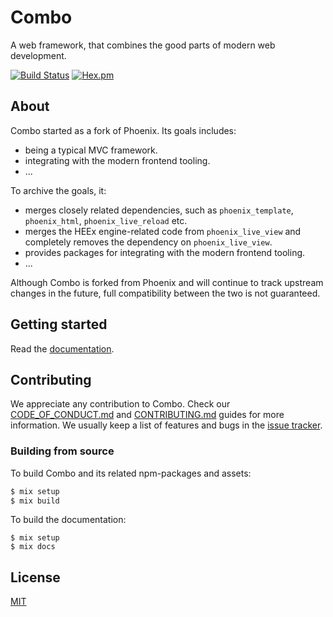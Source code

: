 # Combo

A web framework, that combines the good parts of modern web development.

[![Build Status](https://github.com/combo-lab/combo/workflows/CI/badge.svg)](https://github.com/combo-lab/combo/actions/workflows/ci.yml) [![Hex.pm](https://img.shields.io/hexpm/v/combo.svg)](https://hex.pm/packages/combo)

## About

Combo started as a fork of Phoenix. Its goals includes:

- being a typical MVC framework.
- integrating with the modern frontend tooling.
- ...

To archive the goals, it:

- merges closely related dependencies, such as `phoenix_template`, `phoenix_html`, `phoenix_live_reload` etc.
- merges the HEEx engine-related code from `phoenix_live_view` and completely removes the dependency on `phoenix_live_view`.
- provides packages for integrating with the modern frontend tooling.
- ...

Although Combo is forked from Phoenix and will continue to track upstream changes in the future, full compatibility between the two is not guaranteed.

## Getting started

Read the [documentation](https://hexdocs.pm/combo).

## Contributing

We appreciate any contribution to Combo. Check our [CODE_OF_CONDUCT.md](CODE_OF_CONDUCT.md) and [CONTRIBUTING.md](CONTRIBUTING.md) guides for more information. We usually keep a list of features and bugs in the [issue tracker](https://github.com/combo-lab/combo/issues).

### Building from source

To build Combo and its related npm-packages and assets:

```bash
$ mix setup
$ mix build
```

To build the documentation:

```console
$ mix setup
$ mix docs
```

## License

[MIT](./LICENSE)
